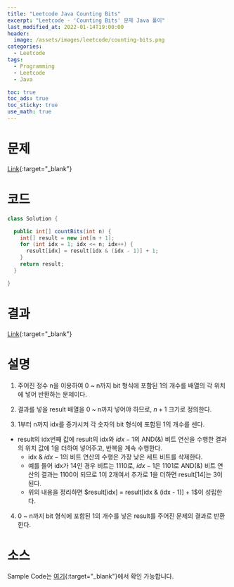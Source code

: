 ```yaml
---
title: "Leetcode Java Counting Bits"
excerpt: "Leetcode - 'Counting Bits' 문제 Java 풀이"
last_modified_at: 2022-01-14T19:00:00
header:
  image: /assets/images/leetcode/counting-bits.png
categories:
  - Leetcode
tags:
  - Programming
  - Leetcode
  - Java

toc: true
toc_ads: true
toc_sticky: true
use_math: true
---
```

# 문제
[Link](https://leetcode.com/problems/counting-bits/){:target="_blank"}

# 코드
```java
class Solution {

  public int[] countBits(int n) {
    int[] result = new int[n + 1];
    for (int idx = 1; idx <= n; idx++) {
      result[idx] = result[idx & (idx - 1)] + 1;
    }
    return result;
  }

}
```

# 결과
[Link](https://leetcode.com/submissions/detail/619609975/){:target="_blank"}

# 설명
1. 주어진 정수 n을 이용하여 0 ~ n까지 bit 형식에 포함된 1의 개수를 배열의 각 위치에 넣어 반환하는 문제이다.

2. 결과를 넣을 result 배열을 0 ~ n까지 넣어야 하므로, $n + 1$ 크기로 정의한다.

3. 1부터 n까지 idx를 증가시켜 각 숫자의 bit 형식에 포함된 1의 개수를 센다.
- result의 idx번째 값에 result의 idx와 $idx - 1$의 AND(&) 비트 연산을 수행한 결과의 위치 값에 1을 더하여 넣어주고, 반복을 계속 수행한다.
  - idx & $idx - 1$의 비트 연산의 수행은 가장 낮은 세트 비트를 삭제한다.
  - 예를 들어 idx가 14인 경우 비트는 1110로, $idx - 1$은 1101로 AND(&) 비트 연산의 결과는 1100이 되므로 1이 2개여서 추가로 1을 더하면 result[14]는 3이 된다.
  - 위의 내용을 정리하면 $result[idx] = result[idx & (idx - 1)] + 1$이 성립한다.

4. 0 ~ n까지 bit 형식에 포함된 1의 개수를 넣은 result를 주어진 문제의 결과로 반환한다.

# 소스
Sample Code는 [여기](https://github.com/GracefulSoul/leetcode/blob/master/src/main/java/gracefulsoul/problems/CountingBits.java){:target="_blank"}에서 확인 가능합니다.